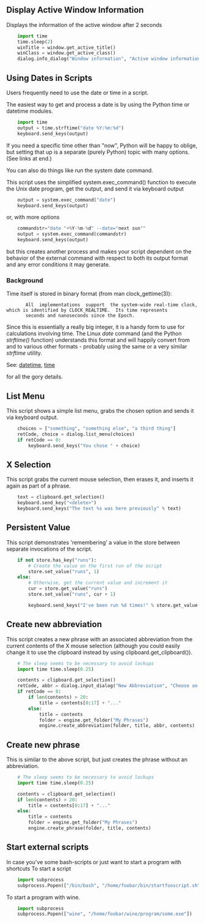 ## Display Active Window Information

Displays the information of the active window after 2 seconds
```python
    import time
    time.sleep(2)
    winTitle = window.get_active_title()
    winClass = window.get_active_class()
    dialog.info_dialog("Window information", "Active window information:\\nTitle: '%s'\\nClass: '%s'" % (winTitle, winClass))
```
## Using Dates in Scripts

Users frequently need to use the date or time in a script.

The easiest way to get and process a date is by using the Python time or datetime modules.
```python
    import time
    output = time.strftime("date %Y:%m:%d")
    keyboard.send_keys(output)
```
If you need a specific time other than "now", Python will be happy to oblige, but setting that up is a separate (purely Python) topic with many options. (See links at end.)

You can also do things like run the system date command.

This script uses the simplified system.exec_command() function to execute the Unix date program, get the output, and send it via keyboard output
```python
    output = system.exec_command("date")
    keyboard.send_keys(output)
```
or, with more options
```python
    commandstr="date "+%Y-%m-%d" --date="next sun""
    output = system.exec_command(commandstr)
    keyboard.send_keys(output)
```
but this creates another process and makes your script dependent on the behavior of the external command with respect to both its output format and any error conditions it may generate.

### Background

Time itself is stored in binary format (from man clock_gettime(3)):

           All  implementations  support  the system-wide real-time clock, which is identified by CLOCK_REALTIME.  Its time represents
           seconds and nanoseconds since the Epoch.

Since this is essentially a really big integer, it is a handy form to use for calculations involving time. The Linux *date* command (and the Python *strftime()* function) understands this format and will happily convert from and to various other formats - probably using the same or a very similar *strftime* utility.

See: [datetime](https://docs.python.org/3/library/datetime.html), [time](https://docs.python.org/3/library/time.html#module-time)

for all the gory details.

## List Menu

This script shows a simple list menu, grabs the chosen option and sends it via keyboard output.
```python
    choices = ["something", "something else", "a third thing"]
    retCode, choice = dialog.list_menu(choices)
    if retCode == 0:
        keyboard.send_keys("You chose " + choice)
```
## X Selection

This script grabs the current mouse selection, then erases it, and inserts it again as part of a phrase.
```python
    text = clipboard.get_selection()
    keyboard.send_key("<delete>")
    keyboard.send_keys("The text %s was here previously" % text)
```
## Persistent Value

This script demonstrates 'remembering' a value in the store between separate invocations of the script.
```python
    if not store.has_key("runs"):
        # Create the value on the first run of the script
        store.set_value("runs", 1)
    else:
        # Otherwise, get the current value and increment it
        cur = store.get_value("runs")
        store.set_value("runs", cur + 1)

        keyboard.send_keys("I've been run %d times!" % store.get_value("runs")) ```
```
## Create new abbreviation

This script creates a new phrase with an associated abbreviation from the current contents of the X mouse selection (although you could easily change it to use the clipboard instead by using clipboard.get_clipboard()).
```python
    # The sleep seems to be necessary to avoid lockups
    import time time.sleep(0.25)

    contents = clipboard.get_selection()
    retCode, abbr = dialog.input_dialog("New Abbreviation", "Choose an abbreviation for the new phrase")
    if retCode == 0:
        if len(contents) > 20:
            title = contents[0:17] + "..."
        else:
            title = contents
            folder = engine.get_folder("My Phrases")
            engine.create_abbreviation(folder, title, abbr, contents)
```
## Create new phrase

This is similar to the above script, but just creates the phrase without an abbreviation.
```python
    # The sleep seems to be necessary to avoid lockups
    import time time.sleep(0.25)

    contents = clipboard.get_selection()
    if len(contents) > 20:
        title = contents[0:17] + "..."
    else:
        title = contents
        folder = engine.get_folder("My Phrases")
        engine.create_phrase(folder, title, contents)
```
## Start external scripts

In case you've some bash-scripts or just want to start a program with shortcuts
To start a script
```python
    import subprocess
    subprocess.Popen(["/bin/bash", "/home/foobar/bin/startfooscript.sh"])
```
To start a program with wine.
```python
    import subprocess
    subprocess.Popen(["wine", "/home/foobar/wine/program/some.exe"])
```

